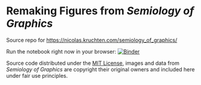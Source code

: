 # Remaking Figures from *Semiology of Graphics*

Source repo for https://nicolas.kruchten.com/semiology_of_graphics/

Run the notebook right now in your browser: [![Binder](https://mybinder.org/badge_logo.svg)](https://mybinder.org/v2/gh/nicolaskruchten/semiology_of_graphics/HEAD?filepath=Remaking%20Figures%20from%20Semiology%20of%20Graphics.ipynb)

Source code distributed under the [MIT License](LICENSE.md), images and data
from *Semiology of Graphics* are copyright their original owners and included 
here under fair use principles.
